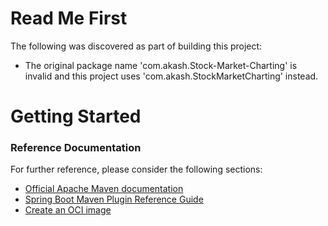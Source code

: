 # Read Me First
The following was discovered as part of building this project:

* The original package name 'com.akash.Stock-Market-Charting' is invalid and this project uses 'com.akash.StockMarketCharting' instead.

# Getting Started

### Reference Documentation
For further reference, please consider the following sections:

* [Official Apache Maven documentation](https://maven.apache.org/guides/index.html)
* [Spring Boot Maven Plugin Reference Guide](https://docs.spring.io/spring-boot/docs/2.5.7/maven-plugin/reference/html/)
* [Create an OCI image](https://docs.spring.io/spring-boot/docs/2.5.7/maven-plugin/reference/html/#build-image)

